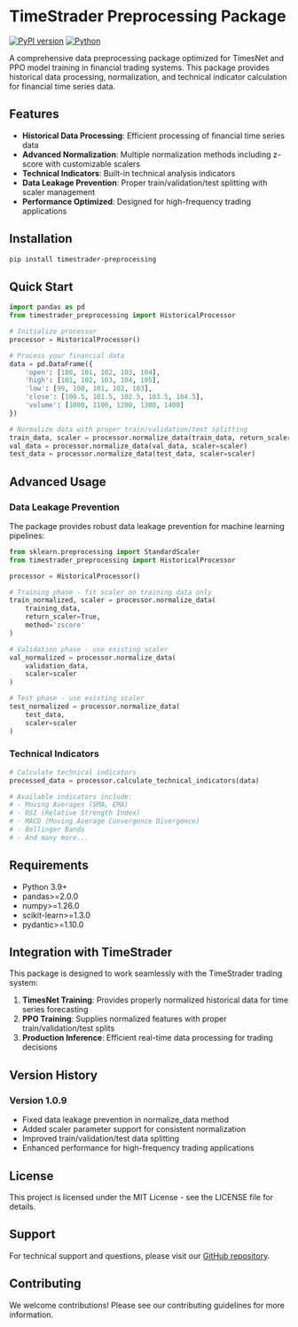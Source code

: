 # TimeStrader Preprocessing Package

[![PyPI version](https://badge.fury.io/py/timestrader-preprocessing.svg)](https://badge.fury.io/py/timestrader-preprocessing)
[![Python](https://img.shields.io/badge/python-3.9+-blue.svg)](https://www.python.org/downloads/)

A comprehensive data preprocessing package optimized for TimesNet and PPO model training in financial trading systems. This package provides historical data processing, normalization, and technical indicator calculation for financial time series data.

## Features

- **Historical Data Processing**: Efficient processing of financial time series data
- **Advanced Normalization**: Multiple normalization methods including z-score with customizable scalers
- **Technical Indicators**: Built-in technical analysis indicators
- **Data Leakage Prevention**: Proper train/validation/test splitting with scaler management
- **Performance Optimized**: Designed for high-frequency trading applications

## Installation

```bash
pip install timestrader-preprocessing
```

## Quick Start

```python
import pandas as pd
from timestrader_preprocessing import HistoricalProcessor

# Initialize processor
processor = HistoricalProcessor()

# Process your financial data
data = pd.DataFrame({
    'open': [100, 101, 102, 103, 104],
    'high': [101, 102, 103, 104, 105],
    'low': [99, 100, 101, 102, 103],
    'close': [100.5, 101.5, 102.5, 103.5, 104.5],
    'volume': [1000, 1100, 1200, 1300, 1400]
})

# Normalize data with proper train/validation/test splitting
train_data, scaler = processor.normalize_data(train_data, return_scaler=True)
val_data = processor.normalize_data(val_data, scaler=scaler)
test_data = processor.normalize_data(test_data, scaler=scaler)
```

## Advanced Usage

### Data Leakage Prevention

The package provides robust data leakage prevention for machine learning pipelines:

```python
from sklearn.preprocessing import StandardScaler
from timestrader_preprocessing import HistoricalProcessor

processor = HistoricalProcessor()

# Training phase - fit scaler on training data only
train_normalized, scaler = processor.normalize_data(
    training_data,
    return_scaler=True,
    method='zscore'
)

# Validation phase - use existing scaler
val_normalized = processor.normalize_data(
    validation_data,
    scaler=scaler
)

# Test phase - use existing scaler
test_normalized = processor.normalize_data(
    test_data,
    scaler=scaler
)
```

### Technical Indicators

```python
# Calculate technical indicators
processed_data = processor.calculate_technical_indicators(data)

# Available indicators include:
# - Moving Averages (SMA, EMA)
# - RSI (Relative Strength Index)
# - MACD (Moving Average Convergence Divergence)
# - Bollinger Bands
# - And many more...
```

## Requirements

- Python 3.9+
- pandas>=2.0.0
- numpy>=1.26.0
- scikit-learn>=1.3.0
- pydantic>=1.10.0

## Integration with TimeStrader

This package is designed to work seamlessly with the TimeStrader trading system:

1. **TimesNet Training**: Provides properly normalized historical data for time series forecasting
2. **PPO Training**: Supplies normalized features with proper train/validation/test splits
3. **Production Inference**: Efficient real-time data processing for trading decisions

## Version History

### Version 1.0.9
- Fixed data leakage prevention in normalize_data method
- Added scaler parameter support for consistent normalization
- Improved train/validation/test data splitting
- Enhanced performance for high-frequency trading applications

## License

This project is licensed under the MIT License - see the LICENSE file for details.

## Support

For technical support and questions, please visit our [GitHub repository](https://github.com/your-org/timestrader).

## Contributing

We welcome contributions! Please see our contributing guidelines for more information.